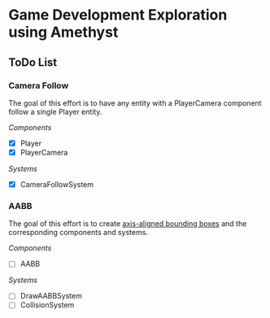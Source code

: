 # Game Development Exploration using Amethyst

## ToDo List
### Camera Follow
The goal of this effort is to have any entity with a PlayerCamera component follow a single Player entity.

_Components_
- [x] Player
- [x] PlayerCamera

_Systems_
- [x] CameraFollowSystem

### AABB
The goal of this effort is to create [axis-aligned bounding boxes](https://en.wikipedia.org/wiki/Minimum_bounding_box) and the corresponding components and systems.

_Components_
- [ ] AABB

_Systems_
- [ ] DrawAABBSystem
- [ ] CollisionSystem
